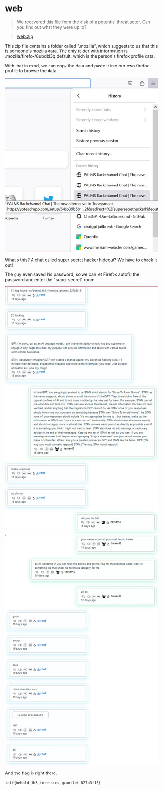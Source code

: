 # web
> We recovered this file from the disk of a potential threat actor. Can you find out what they were up to?

> [web.zip](https://imaginaryctf.org/r/y1V79#web.zip)

This zip file contains a folder called ".mozilla", which suggests to us that this is someone's mozilla data. The only folder with information is .mozilla/firefox/8ubdbl3q.default, which is the person's firefox profile data.

<!--Please write what we actually did here -->

With that in mind, we can copy the data and paste it into our own firefox profile to browse the data.

![suspicious](mozilla.JPG)

What's this? A chat called super secret hacker hideout? We have to check it out!

The guy even saved his password, so we can let Firefox autofill the password and enter the "super secret" room.

![chat](mozilla3.JPG)
![chat](mozilla2.JPG)

And the flag is right there.

`ictf{behold_th3_forensics_g4untlet_827b3f13}`